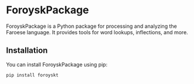 # ForoyskPackage

ForoyskPackage is a Python package for processing and analyzing the Faroese language. It provides tools for word lookups, inflections, and more.

## Installation

You can install ForoyskPackage using pip:

```bash
pip install foroyskt